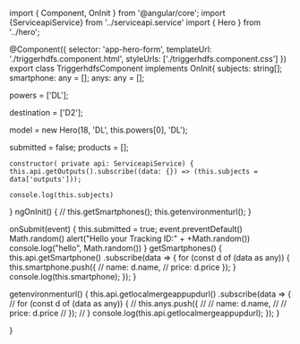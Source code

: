 import { Component, OnInit } from '@angular/core';
import {ServiceapiService} from '../serviceapi.service'
import { Hero }    from '../hero';

@Component({
  selector: 'app-hero-form',
  templateUrl: './triggerhdfs.component.html',
  styleUrls: ['./triggerhdfs.component.css']
})
export class TriggerhdfsComponent implements OnInit{
   subjects: string[];
  smartphone: any = [];
  anys: any = [];
  
  powers = ['DL'];

  destination = ['D2'];

  model = new Hero(18, 'DL', this.powers[0], 'DL');
 
  submitted = false;
  products = [];

	constructor( private api: ServiceapiService) { 
    this.api.getOutputs().subscribe((data: {}) => (this.subjects = data['outputs']));

    console.log(this.subjects)
  }
	ngOnInit() {
  //  this.getSmartphones();
  this.getenvironmenturl();
	}

  onSubmit(event) { this.submitted = true;
    event.preventDefault()
    Math.random() 
    alert("Hello your Tracking ID:" + +Math.random())
    console.log("hello", Math.random())
  }
  getSmartphones() {
    this.api.getSmartphone()
      .subscribe(data => {
        for (const d of (data as any)) {
          this.smartphone.push({
            // name: d.name,
            // price: d.price
          });
        }
        console.log(this.smartphone);
      });
  }

  getenvironmenturl() {
    this.api.getlocalmergeappupdurl()
      .subscribe(data => {
        // for (const d of (data as any)) {
        //   this.anys.push({
        //     // name: d.name,
        //     // price: d.price
        //   });
        // }
        console.log(this.api.getlocalmergeappupdurl);
      });
  }

}
